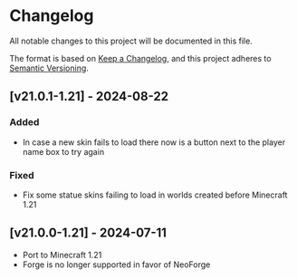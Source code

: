 # Changelog
All notable changes to this project will be documented in this file.

The format is based on [Keep a Changelog](https://keepachangelog.com/en/1.0.0/),
and this project adheres to [Semantic Versioning](https://semver.org/spec/v2.0.0.html).

## [v21.0.1-1.21] - 2024-08-22
### Added
- In case a new skin fails to load there now is a button next to the player name box to try again
### Fixed
- Fix some statue skins failing to load in worlds created before Minecraft 1.21

## [v21.0.0-1.21] - 2024-07-11
- Port to Minecraft 1.21
- Forge is no longer supported in favor of NeoForge
